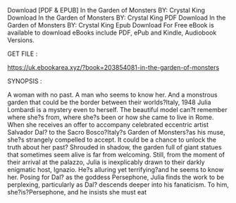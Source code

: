 Download [PDF & EPUB] In the Garden of Monsters BY: Crystal King Download In the Garden of Monsters BY: Crystal King PDF Download In the Garden of Monsters BY: Crystal King Epub Download For Free eBook is available to download eBooks include PDF, ePub and Kindle, Audiobook Versions.

GET FILE :

https://uk.ebookarea.xyz/?book=203854081-in-the-garden-of-monsters

SYNOPSIS : 

A woman with no past. A man who seems to know her. And a monstrous garden that could be the border between their worlds?Italy, 1948 Julia Lombardi is a mystery even to herself. The beautiful model can?t remember where she?s from, where she?s been or how she came to live in Rome. When she receives an offer to accompany celebrated eccentric artist Salvador Dal? to the Sacro Bosco?Italy?s Garden of Monsters?as his muse, she?s strangely compelled to accept. It could be a chance to unlock the truth about her past? Shrouded in shadow, the garden full of giant statues that sometimes seem alive is far from welcoming. Still, from the moment of their arrival at the palazzo, Julia is inexplicably drawn to their darkly enigmatic host, Ignazio. He?s alluring yet terrifying?and he seems to know her. Posing for Dal? as the goddess Persephone, Julia finds the work to be perplexing, particularly as Dal? descends deeper into his fanaticism. To him, she?is?Persephone, and he insists she must eat 
